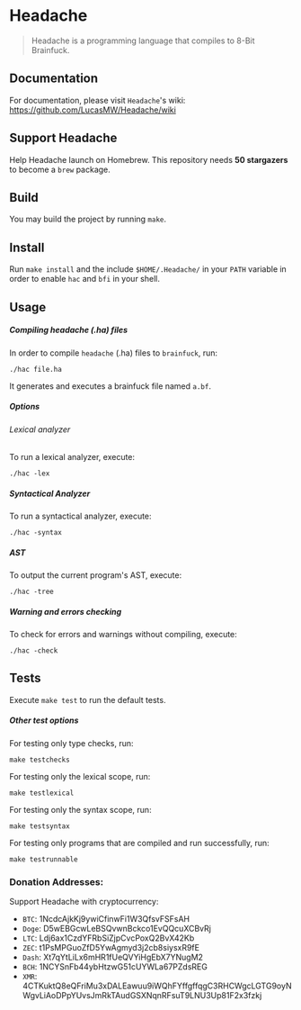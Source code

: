 # Headache
> Headache is a programming language that compiles to 8-Bit Brainfuck.

## Documentation

For documentation, please visit `Headache`'s wiki: https://github.com/LucasMW/Headache/wiki

## Support Headache

Help Headache launch on Homebrew. This repository needs __50 stargazers__ to become a `brew` package.

## Build

You may build the project by running `make`.

## Install

Run `make install` and the include `$HOME/.Headache/` in your `PATH` variable in order to enable `hac` and `bfi` in your shell.

## Usage

##### Compiling headache (.ha) files
In order to compile `headache` (.ha) files to `brainfuck`, run:

```
./hac file.ha
```

It generates and executes a brainfuck file named `a.bf`.

##### Options

###### Lexical analyzer
To run a lexical analyzer, execute:
```
./hac -lex
```

##### Syntactical Analyzer
To run a syntactical analyzer, execute:
```
./hac -syntax
```

##### AST
To output the current program's AST, execute:
```
./hac -tree
```

##### Warning and errors checking
To check for errors and warnings without compiling, execute:
```
./hac -check
```

## Tests

Execute `make test` to run the default tests.

##### Other test options

For testing only type checks, run:
```
make testchecks
```

For testing only the lexical scope, run:
```
make testlexical
```

For testing only the syntax scope, run:
```
make testsyntax
```

For testing only programs that are compiled and run successfully, run:
```
make testrunnable
```

### Donation Addresses:

Support Headache with cryptocurrency:

  - `BTC`: 1NcdcAjkKj9ywiCfinwFi1W3QfsvFSFsAH
  - `Doge`: D5wEBGcwLeBSQvwnBckco1EvQQcuXCBvRj
  - `LTC`: Ldj6ax1CzdYFRbSiZjpCvcPoxQ2BvX42Kb
  - `ZEC`: t1PsMPGuoZfD5YwAgmyd3j2cb8siysxR9fE
  - `Dash`: Xt7qYtLiLx6mHR1fUeQVYiHgEbX7YNugM2
  - `BCH`: 1NCYSnFb44ybHtzwG51cUYWLa67PZdsREG
  - `XMR`: 4CTKuktQ8eQFriMu3xDALEawuu9iWQhFYffgffqgC3RHCWgcLGTG9oyNWgvLiAoDPpYUvsJmRkTAudGSXNqnRFsuT9LNU3Up81F2x3fzkj
